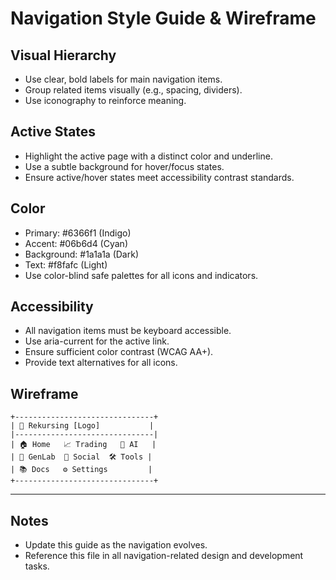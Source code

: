 # Navigation Style Guide & Wireframe

## Visual Hierarchy
- Use clear, bold labels for main navigation items.
- Group related items visually (e.g., spacing, dividers).
- Use iconography to reinforce meaning.

## Active States
- Highlight the active page with a distinct color and underline.
- Use a subtle background for hover/focus states.
- Ensure active/hover states meet accessibility contrast standards.

## Color
- Primary: #6366f1 (Indigo)
- Accent: #06b6d4 (Cyan)
- Background: #1a1a1a (Dark)
- Text: #f8fafc (Light)
- Use color-blind safe palettes for all icons and indicators.

## Accessibility
- All navigation items must be keyboard accessible.
- Use aria-current for the active link.
- Ensure sufficient color contrast (WCAG AA+).
- Provide text alternatives for all icons.

## Wireframe
```
+-------------------------------+
| 🌌 Rekursing [Logo]           |
|-------------------------------|
| 🏠 Home   📈 Trading   🤖 AI   |
| 🧪 GenLab  💬 Social  🛠️ Tools |
| 📚 Docs   ⚙️ Settings         |
+-------------------------------+
```

---

## Notes
- Update this guide as the navigation evolves.
- Reference this file in all navigation-related design and development tasks. 